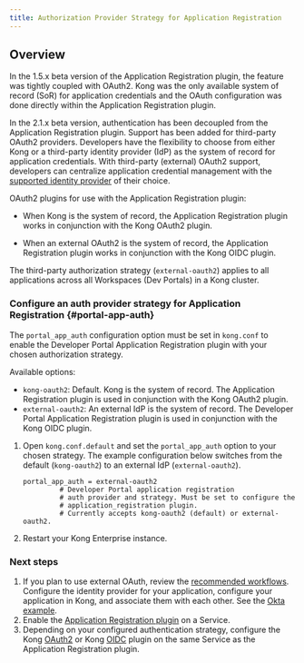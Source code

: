 ```yaml
---
title: Authorization Provider Strategy for Application Registration
---
```


## Overview

In the 1.5.x beta version of the Application
Registration plugin, the feature was tightly coupled with OAuth2. Kong was the
only available system of record (SoR) for application credentials and the OAuth
configuration was done directly within the Application Registration plugin.

In the 2.1.x beta version, authentication has been decoupled from the
Application Registration plugin. Support has been added for third-party OAuth2
providers. Developers have the flexibility to choose from either
Kong or a third-party identity provider (IdP) as the system of record for
application credentials. With third-party (external) OAuth2 support, developers
can centralize application credential management with the
[supported identity provider](/enterprise/{{page.kong_version}}/developer-portal/administration/application-registration/3rd-party-oauth#idps) of their
choice.

OAuth2 plugins for use with the Application Registration plugin:

- When Kong is the system of record, the Application Registration plugin works
in conjunction with the Kong OAuth2 plugin.

- When an external OAuth2 is the system of record, the Application Registration
plugin works in conjunction with the Kong OIDC plugin.

The third-party authorization strategy (`external-oauth2`) applies to all
applications across all Workspaces (Dev Portals) in a Kong cluster.

### Configure an auth provider strategy for Application Registration {#portal-app-auth}

The `portal_app_auth` configuration option must be set in `kong.conf` to enable
the Developer Portal Application Registration plugin with your chosen
authorization strategy.

Available options:

* `kong-oauth2`: Default. Kong is the system of record. The Application Registration plugin is used in conjunction with the Kong OAuth2 plugin.
* `external-oauth2`: An external IdP is the system of record. The Developer Portal Application Registration plugin is used in conjunction with the Kong OIDC plugin.

1. Open `kong.conf.default` and set the `portal_app_auth` option to your chosen strategy. The example configuration below switches from the default (`kong-oauth2`) to an external IdP (`external-oauth2`).

   ```
   portal_app_auth = external-oauth2
            # Developer Portal application registration
            # auth provider and strategy. Must be set to configure the
            # application_registration plugin.
            # Currently accepts kong-oauth2 (default) or external-oauth2.
   ```

2. Restart your Kong Enterprise instance.

### Next steps

1. If you plan to use external OAuth, review the
[recommended workflows](/enterprise/{{page.kong_version}}/developer-portal/administration/application-registration/3rd-party-oauth#supported-oauth-flows).
Configure the identity provider for your application, configure your
application in Kong, and associate them with each other. See the [Okta example](/enterprise/{{page.kong_version}}/developer-portal/administration/application-registration/okta-config).
2. Enable the [Application Registration plugin](/enterprise/{{page.kong_version}}/developer-portal/administration/application-registration/enable-application-registration) on a Service.
3. Depending on your configured authentication strategy, configure the Kong
[OAuth2](/hub/kong-inc/oauth2) or
Kong [OIDC](/hub/kong-inc/openid-connect/) plugin on the same Service as the
Application Registration plugin.
